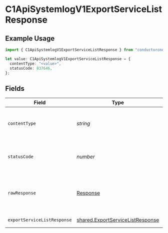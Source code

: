 # C1ApiSystemlogV1ExportServiceListResponse

## Example Usage

```typescript
import { C1ApiSystemlogV1ExportServiceListResponse } from "conductorone-sdk-typescript/sdk/models/operations";

let value: C1ApiSystemlogV1ExportServiceListResponse = {
  contentType: "<value>",
  statusCode: 837646,
};
```

## Fields

| Field                                                                                       | Type                                                                                        | Required                                                                                    | Description                                                                                 |
| ------------------------------------------------------------------------------------------- | ------------------------------------------------------------------------------------------- | ------------------------------------------------------------------------------------------- | ------------------------------------------------------------------------------------------- |
| `contentType`                                                                               | *string*                                                                                    | :heavy_check_mark:                                                                          | HTTP response content type for this operation                                               |
| `statusCode`                                                                                | *number*                                                                                    | :heavy_check_mark:                                                                          | HTTP response status code for this operation                                                |
| `rawResponse`                                                                               | [Response](https://developer.mozilla.org/en-US/docs/Web/API/Response)                       | :heavy_check_mark:                                                                          | Raw HTTP response; suitable for custom response parsing                                     |
| `exportServiceListResponse`                                                                 | [shared.ExportServiceListResponse](../../../sdk/models/shared/exportservicelistresponse.md) | :heavy_minus_sign:                                                                          | Successful response                                                                         |